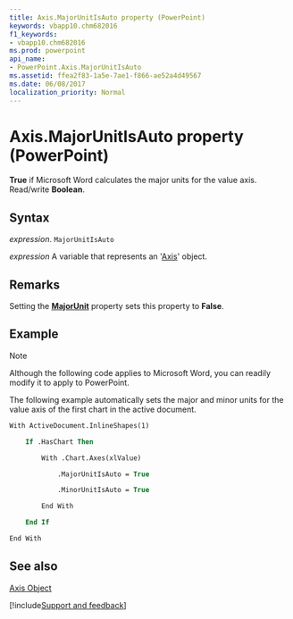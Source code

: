 ```yaml
---
title: Axis.MajorUnitIsAuto property (PowerPoint)
keywords: vbapp10.chm682016
f1_keywords:
- vbapp10.chm682016
ms.prod: powerpoint
api_name:
- PowerPoint.Axis.MajorUnitIsAuto
ms.assetid: ffea2f83-1a5e-7ae1-f866-ae52a4d49567
ms.date: 06/08/2017
localization_priority: Normal
---
```



# Axis.MajorUnitIsAuto property (PowerPoint)

 **True** if Microsoft Word calculates the major units for the value axis. Read/write **Boolean**.


## Syntax

_expression_. `MajorUnitIsAuto`

_expression_ A variable that represents an '[Axis](PowerPoint.Axis.md)' object.


## Remarks

Setting the  **[MajorUnit](PowerPoint.Axis.MajorUnit.md)** property sets this property to **False**.


## Example




> [!NOTE] 
> Although the following code applies to Microsoft Word, you can readily modify it to apply to PowerPoint.

The following example automatically sets the major and minor units for the value axis of the first chart in the active document.




```vb
With ActiveDocument.InlineShapes(1)

    If .HasChart Then

        With .Chart.Axes(xlValue)

            .MajorUnitIsAuto = True

            .MinorUnitIsAuto = True

        End With

    End If

End With


```


## See also


[Axis Object](PowerPoint.Axis.md)

[!include[Support and feedback](~/includes/feedback-boilerplate.md)]